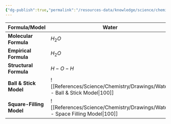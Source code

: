 ```yaml
---
{"dg-publish":true,"permalink":"/resources-data/knowledge/science/chemistry/molecular-models/"}
---
```



| **Formula/Model**        | **Water**                           | **Hydrogen Peroxide**                           |
| ------------------------ | ----------------------------------- | ----------------------------------------------- |
| **Molecular Formula**    | $H_2O$                              | $H_2O_2$                                        |
| **Empirical Formula**    | $H_2O$                              | $HO$                                            |
| **Structural Formula**   | $H-O-H$                             | $H-O-O-H$                                       |
| **Ball & Stick Model**   | ![[References/Science/Chemistry/Drawings/Water - Ball & Stick Model\|100]]    | ![[References/Science/Chemistry/Drawings/Hydrogen Peroxide - Ball & Stick Model\|100]]    |
| **Square-Filling Model** | ![[References/Science/Chemistry/Drawings/Water - Space Filling Model\|100]] | ![[References/Science/Chemistry/Drawings/Hydrogen Peroxide - Space Filling Model\|100]] |
